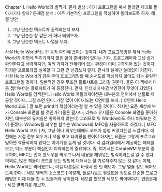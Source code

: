 Chapter 1. Hello World와 별찍기.
문제 발생 : 이거 프로그램을 짜서 돌리면 제대로 돌아가기나 할까?
문제점 분석 : 아주 기본적인 프로그램을 작성하여 돌려보도록 하자.
해결 방안
1.	그냥 단순한 텍스트가 출력되는지 보자.
2.	그냥 단순한 창 같은 거 하나 띄워보자.
3.	그냥 단순한 텍스트 나열을 보자.

사실 Hello World라는건 동작 확인에 쓰이는 것이다.
내가 프로그래밍을 해서 Hello World가 화면에 찍히기까지 많은 일이 준비되어 있다는 거다.
프로그래머야 그냥 쉽게 확인한다고 생각하지만, 여러 가지가 전제되어 있는 환경이 이미 구축되어 있는 것이다.
하지만 프로토타입 설계할 때 그런 건 신경쓰지 말자. 괜시리 설계만 쓸데없이 커진다.
사실 Hello World의 경우 굳이 프로그래밍할 때 순서도를 작성하지 않아도 되는 유일한 프로그램일 것이다.
일반적인 경우 무조건 플로챠트를 그리길 권한다.
물론 이 책에서 다음 챕터부터는 플로챠트가 꼭 등장한다.
먼저, 인터넷에서(검색엔진이 무엇이 되었든) Hello World를 검색한다.
Hello World 어플리케이션은 대부분의 언어에서 샘플로 제공할 것이다. 그걸 쓰면 된다.
가장 많이 이야기되는 C언어를 보자.
[ C언어 Hello World 코드 ]
잘 보면 printf가 핵심이라는걸 알 수 있을 것이다.
하지만 요즘 세상에 누가 Console 화면을 볼 것인가?
(물론 필자나, 리눅스 유저들은 Console 화면을 좋아하지만, 대부분의 유저들은 좋아하지 않는다)
그러므로 뭐 Window라도 하나 띄워보는 것이 좋겠다.
Window를 띄우는 함수는 Windows의 MFC를 사용하도록 하겠다.
[ MFC Hello World 코드 ]
자, 그냥 하나 띄우는데에도 코드가 엄청 커졌다는걸 느낄거다.
예전에는 저걸 전부 외우거나 책을 보고 타이핑을 했어야 하지만, 요즘은 그렇게 프로그래밍하면 효율적이지 않다는 이야기를 듣게 될 것이다.
각 컴파일러에서 제공하는 예제를 보고, 어느 부분이 핵심인지 파악하는게 중요하다.
즉, 여기서는 CreateWM 부분이 중요하며, MFC는 먼저 윈도우를 띄우고 나서 내용을 채워넣는 방식이라는걸 알 수 있다.
의외로, 많은 책들이 코드를 보는 방법에 대해서는 잘 가르쳐주지 않는 것 같다.
이제, Hello World는 찍어봤으니, 이걸 다른걸로 바꿔서 한 번 해보자.
그냥 몇줄 정도 찍어보도록 한다.
[ 네모 별찍기 소스코드 ]
이렇게, 플로챠트도 필요없을 정도로 단순한 프로그래밍은 이제 다들 할 수 있을거라 생각한다.
네모를 봤으면 세모도 찍어봐야지.
연습문제 : 세모 별찍기를 해보자.
